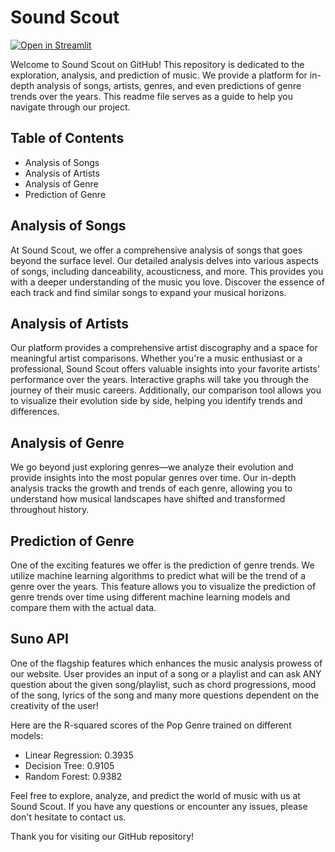 # Sound Scout
[![Open in Streamlit][share_badge]][share_link]

[share_badge]: https://static.streamlit.io/badges/streamlit_badge_black_white.svg
[share_link]: https://sound-scout.streamlit.app

Welcome to Sound Scout on GitHub! This repository is dedicated to the exploration, analysis, and prediction of music. We provide a platform for in-depth analysis of songs, artists, genres, and even predictions of genre trends over the years. This readme file serves as a guide to help you navigate through our project.

## Table of Contents
- Analysis of Songs
- Analysis of Artists
- Analysis of Genre
- Prediction of Genre

## Analysis of Songs
At Sound Scout, we offer a comprehensive analysis of songs that goes beyond the surface level. Our detailed analysis delves into various aspects of songs, including danceability, acousticness, and more. This provides you with a deeper understanding of the music you love. Discover the essence of each track and find similar songs to expand your musical horizons.

## Analysis of Artists
Our platform provides a comprehensive artist discography and a space for meaningful artist comparisons. Whether you're a music enthusiast or a professional, Sound Scout offers valuable insights into your favorite artists' performance over the years. Interactive graphs will take you through the journey of their music careers. Additionally, our comparison tool allows you to visualize their evolution side by side, helping you identify trends and differences.

## Analysis of Genre
We go beyond just exploring genres—we analyze their evolution and provide insights into the most popular genres over time. Our in-depth analysis tracks the growth and trends of each genre, allowing you to understand how musical landscapes have shifted and transformed throughout history.

## Prediction of Genre
One of the exciting features we offer is the prediction of genre trends. We utilize machine learning algorithms to predict what will be the trend of a genre over the years. This feature allows you to visualize the prediction of genre trends over time using different machine learning models and compare them with the actual data.
## Suno API
One of the flagship features which enhances the music analysis prowess of our website.
User provides an input of a song or a playlist and can ask ANY question about the given song/playlist, such as chord progressions, mood of the song, lyrics of the song and many more questions dependent on the creativity of the user!

Here are the R-squared scores of the Pop Genre trained on different models:

- Linear Regression: 0.3935
- Decision Tree: 0.9105
- Random Forest: 0.9382

Feel free to explore, analyze, and predict the world of music with us at Sound Scout. If you have any questions or encounter any issues, please don't hesitate to contact us.

Thank you for visiting our GitHub repository!

